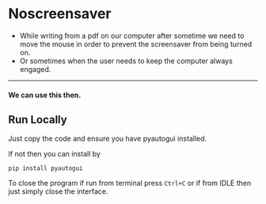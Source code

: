 
# Noscreensaver

* While writing from a pdf on our computer after sometime we need to move the mouse in order to prevent the screensaver from being turned on.
* Or sometimes when the user needs to keep the computer always engaged. 
---
#### We can use this then. 


## Run Locally

Just copy the code and ensure you have pyautogui installed.

If not then you can install by

` pip install pyautogui `

To close the program if run from terminal press `Ctrl+C` or if from IDLE then just simply close the interface.